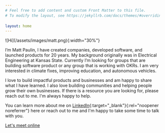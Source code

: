 ```yaml
---
# Feel free to add content and custom Front Matter to this file.
# To modify the layout, see https://jekyllrb.com/docs/themes/#overriding-theme-defaults

layout: home
---
```

<p/>
![Hi](/assets/images/matt.png){:width="30%"}

I’m Matt Paulin, I have created companies, developed software, and launched products for 20 years. My background originally was in Electrical Engineering at Kansas State. Currently I’m looking for groups that are building software product or any group that is working with OKRs. I am very interested in climate fixes, improving education, and autonomous vehicles.

I love to build impactful products and businesses and am happy to share what I have learned. I also love building communities and helping people grow their own businesses. If there is a resource you are looking for, please reach out to me. I'm always happy to help.

You can learn more about me on [LinkedIn](https://www.linkedin.com/in/mattpaulin/){:target="_blank"}{:rel="noopener noreferrer"} here or reach out to me and I'm happy to take some time to talk with you.

[Let's meet online](https://calendly.com/mattpaulin)

<!--<p/>{:.porthole style="height:200px;"}-->
